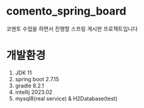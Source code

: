 # comento_spring_board
코멘토 수업을 하면서 진행할 스프링 게시판 프로젝트입니다

# 개발환경
1. JDK 11
2. spring boot 2.7.15
3. gradle 8.2.1
4. intellij 2023.02
5. mysql8(real service) & H2Database(test)
